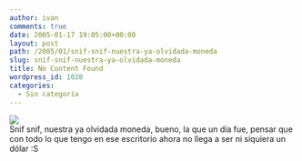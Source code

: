 ```yaml
---
author: ivan
comments: true
date: 2005-01-17 19:05:00+00:00
layout: post
path: /2005/01/snif-snif-nuestra-ya-olvidada-moneda
slug: snif-snif-nuestra-ya-olvidada-moneda
title: No Content Found
wordpress_id: 1028
categories:
  - Sin categoría
---
```


[![](http://photos1.blogger.com/img/39/1190/320/sucres.jpg)](http://photos1.blogger.com/img/39/1190/640/sucres.jpg)  
Snif snif, nuestra ya olvidada moneda, bueno, la que un día fue, pensar que con todo lo que tengo en ese escritorio ahora no llega a ser ni siquiera un dólar :S
